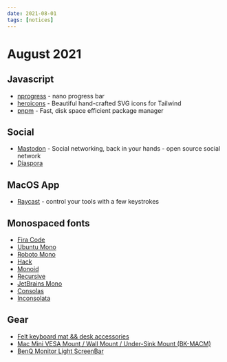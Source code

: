 ```yaml
---
date: 2021-08-01
tags: [notices]
---
```


# August 2021

## Javascript

* [nprogress](https://ricostacruz.com/nprogress/) - nano progress bar
* [heroicons](https://heroicons.com/) - Beautiful hand-crafted SVG icons for Tailwind
* [pnpm](https://pnpm.io/) - Fast, disk space efficient package manager

## Social

* [Mastodon](https://joinmastodon.org/) - Social networking, back in your hands - open source social network
* [Diaspora](https://diasporafoundation.org/)

## MacOS App

* [Raycast](https://www.raycast.com/) - control your tools with a few keystrokes

## Monospaced fonts

* [Fira Code](https://fonts.google.com/specimen/Fira+Code)
* [Ubuntu Mono](https://fonts.google.com/specimen/Ubuntu+Mono)
* [Roboto Mono](https://fonts.google.com/specimen/Roboto+Mono)
* [Hack](https://sourcefoundry.org/hack/)
* [Monoid](https://larsenwork.com/monoid/)
* [Recursive](https://www.recursive.design/)
* [JetBrains Mono](https://jetbrains.com/lp/mono/)
* [Consolas](https://docs.microsoft.com/en-us/typography/font-list/consolas)
* [Inconsolata](https://fonts.google.com/specimen/Inconsolata)

## Gear

* [Felt keyboard mat && desk accessories](https://oakywood.shop/)
* [Mac Mini VESA Mount / Wall Mount / Under-Sink Mount (BK-MACM)](https://www.amazon.de/-/en/dp/B01K9WZ7GK/)
* [BenQ Monitor Light ScreenBar](https://www.benq.eu/en-eu/lamps/computer-desklamp/screenbar.html)